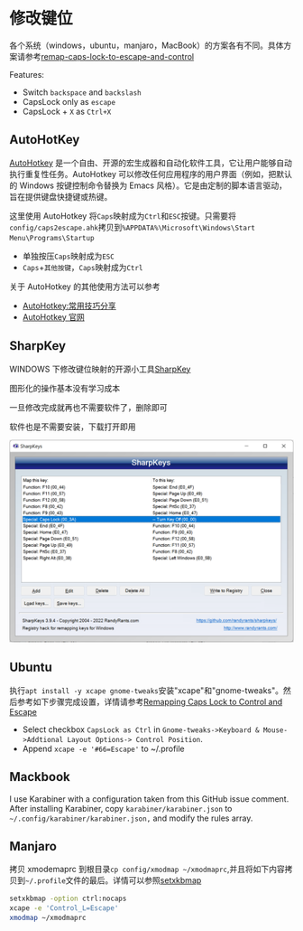# 修改键位

各个系统（windows，ubuntu，manjaro，MacBook）的方案各有不同。具体方案请参考[remap-caps-lock-to-escape-and-control][]

Features:

- Switch `backspace` and `backslash`
- CapsLock only as `escape`
- CapsLock + `X` as `Ctrl+X`

## AutoHotKey

[AutoHotkey] 是一个自由、开源的宏生成器和自动化软件工具，它让用户能够自动执行重复性任务。AutoHotkey 可以修改任何应用程序的用户界面（例如，把默认的 Windows 按键控制命令替换为 Emacs 风格）。它是由定制的脚本语言驱动，旨在提供键盘快捷键或热键。

这里使用 AutoHotkey 将`Caps`映射成为`Ctrl`和`ESC`按键。只需要将`config/caps2escape.ahk`拷贝到`%APPDATA%\Microsoft\Windows\Start Menu\Programs\Startup`

- 单独按压`Caps`映射成为`ESC`
- `Caps`+`其他按键`，`Caps`映射成为`Ctrl`

关于 AutoHotkey 的其他使用方法可以参考

- [AutoHotkey:常用技巧分享][]
- [AutoHotkey 官网][autohotkey]

## SharpKey

WINDOWS 下修改键位映射的开源小工具[SharpKey][]

图形化的操作基本没有学习成本

一旦修改完成就再也不需要软件了，删除即可

软件也是不需要安装，下载打开即用

![img](../img/sharpkeys.png)

## Ubuntu

执行`apt install -y xcape gnome-tweaks`安装"xcape"和"gnome-tweaks"。然后参考如下步骤完成设置，详情请参考[Remapping Caps Lock to Control and Escape][]

- Select checkbox `CapsLock as Ctrl` in `Gnome-tweaks->Keyboard & Mouse->Addtional Layout Options-> Control Position`.
- Append `xcape -e '#66=Escape'` to ~/.profile

## Mackbook

I use Karabiner with a configuration taken from this GitHub issue comment. After installing Karabiner, copy `karabiner/karabiner.json` to `~/.config/karabiner/karabiner.json,` and modify the rules array.

## Manjaro

拷贝 xmodemaprc 到根目录`cp config/xmodmap ~/xmodmaprc`,并且将如下内容拷贝到`~/.profile`文件的最后。详情可以参照[setxkbmap][]

```bash
setxkbmap -option ctrl:nocaps
xcape -e 'Control_L=Escape'
xmodmap ~/xmodmaprc
```

[remap-caps-lock-to-escape-and-control]: https://www.dannyguo.com/blog/remap-caps-lock-to-escape-and-control
[setxkbmap]: https://my.oschina.net/swanf/blog/1549976
[remapping caps lock to control and escape]: https://askubuntu.com/questions/177824/remapping-caps-lock-to-control-and-escape-not-the-usual-way/228379#228379
[sharpkey]: https://github.com/randyrants/sharpkeys
[autohotkey:常用技巧分享]: https://zhuanlan.zhihu.com/p/103357456
[autohotkey]: https://github.com/AutoHotkey/AutoHotkey
